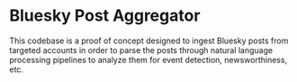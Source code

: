 # Bluesky Post Aggregator

This codebase is a proof of concept designed to ingest Bluesky posts from targeted accounts in order to 
parse the posts through natural language processing pipelines to analyze them 
for event detection, newsworthiness, etc. 